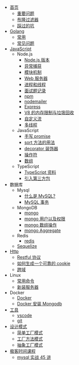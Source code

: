 - [首页](README.md)
  - [重要问题](article/language)
  - [布隆过滤器](article/bloom-filter)
  - [踩过的坑](article/problem)
- [Golang](go/index.md)
  - [常用](go/common.md)
  - [常见问题](go/常见问题.md)
- [JavaScript](/nodejs/index)
  - Node.js
    - [Node.js 版本](/nodejs/version)
    - [异常捕获](nodejs/exception)
    - [模块机制](/nodejs/module)
    - [Web 服务器](/nodejs/webServer)
    - [进程和线程](/nodejs/process)
    - [面试题记录](/nodejs/interview)
    - [npm](/nodejs/npm)
    - [nodemailer](/nodejs/nodemailer)
    - [Express](nodejs/express)
    - [V8 的内存限制与垃圾回收](nodejs/v8)
    - [自定义流](nodejs/stream)
    - [多线程](nodejs/workThred)
  - JavaScript
    - [手写 promise](nodejs/promise)
    - [sort 方法的用法](nodejs/sort)
    - [decorator 装饰器](nodejs/decorator)
    - [操作符](nodejs/operator)
    - [数组](nodejs/array)
  - TypeScript
    - [TypeScript 资料](typescript/index)
    - [引入第三方包](typescript/package)
- 数据库
  - Mysql
    - [什么是 MySQL?](mysql/index)
    - [MySQL 事务](mysql/index)
  - MongoDB
    - [mongo](database/mongo)
    - [mongo 用户以及权限](mongo/auth)
    - [mongo 数组操作](mongo/array)
    - [mongo Aggregate](mongo/aggregate)
  - Redis
    - [redis](database/redis)
  - [Sequelize](database/sequelize)
- [Http](http/index)
  - [Restful 协议](http/restful)
  - [如何生成一个可靠的 cookie](http/cookie)
  - [跨域](http/cors)
- Linux
  - [常用命令](linux/command)
  - [新装服务器](linux/ubuntu)
- Docker
  - [Docker](docker/docker)
  - [Docker 安装 Mongodb](docker/mongodb)
- [工具](tool/index)
  - [vscode](tool/vscode)
  - [git](tool/git)
- [设计模式](/design-patterns/index)
  - [简单工厂模式](/design-patterns/createPatterns/simple-factory)
  - [工厂方法模式](/design-patterns/createPatterns/factory-method)
  - [抽象工厂模式](/design-patterns/createPatterns/abstract-factory)
- [极客时间课程](/geektime/index)
  - [mysql 实战 45 讲](/geektime/geektime_MySQL实战45讲/index.md)
